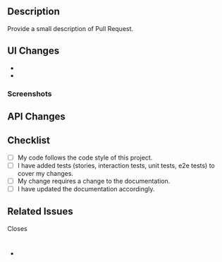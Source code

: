 ## Description

Provide a small description of Pull Request.

## UI Changes

-
-

### Screenshots

## API Changes

## Checklist

-   [ ] My code follows the code style of this project.
-   [ ] I have added tests (stories, interaction tests, unit tests, e2e tests) to cover my changes.
-   [ ] My change requires a change to the documentation.
-   [ ] I have updated the documentation accordingly.

## Related Issues

Closes

-   #
